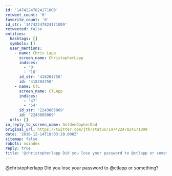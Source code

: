 ```yaml
---
id: '14742247824171009'
retweet_count: '0'
favorite_count: '0'
id_str: '14742247824171009'
retweeted: false
entities:
  hashtags: []
  symbols: []
  user_mentions:
    - name: Chris Lapp
      screen_name: ChristopherLapp
      indices:
        - '0'
        - '16'
      id_str: '418204750'
      id: '418204750'
    - name: CTL
      screen_name: CTLApp
      indices:
        - '47'
        - '54'
      id_str: '2243005069'
      id: '2243005069'
  urls: []
in_reply_to_screen_name: GoldenGopherDad
original_url: https://twitter.com/jth/status/14742247824171009
date: '2010-12-14T18:03:20.000Z'
sitemap: false
robots: noindex
reply: true
title: '@christopherlapp Did you lose your password to @ctlapp or something?'
---
```


@christopherlapp Did you lose your password to @ctlapp or something?